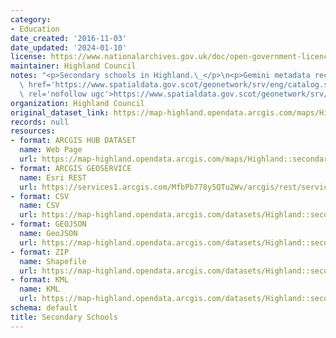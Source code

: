 ```yaml
---
category:
- Education
date_created: '2016-11-03'
date_updated: '2024-01-10'
license: https://www.nationalarchives.gov.uk/doc/open-government-licence/version/3/
maintainer: Highland Council
notes: "<p>Secondary schools in Highland.\_</p>\n<p>Gemini metadata record is at <a\
  \ href='https://www.spatialdata.gov.scot/geonetwork/srv/eng/catalog.search#/metadata/%7B0554bf19-e65a-4aa7-ac57-7d54c5f48432%7D'\
  \ rel='nofollow ugc'>https://www.spatialdata.gov.scot/geonetwork/srv/eng/catalog.search#/metadata/%7B0554bf19-e65a-4aa7-ac57-7d54c5f48432%7D</a>.</p>"
organization: Highland Council
original_dataset_link: https://map-highland.opendata.arcgis.com/maps/Highland::secondary-schools
records: null
resources:
- format: ARCGIS HUB DATASET
  name: Web Page
  url: https://map-highland.opendata.arcgis.com/maps/Highland::secondary-schools
- format: ARCGIS GEOSERVICE
  name: Esri REST
  url: https://services1.arcgis.com/MfbPb778y5QTu2Wv/arcgis/rest/services/SecondarySchools/FeatureServer/0
- format: CSV
  name: CSV
  url: https://map-highland.opendata.arcgis.com/datasets/Highland::secondary-schools.csv?where=1=1&outSR=%7B%22latestWkid%22%3A27700%2C%22wkid%22%3A27700%7D
- format: GEOJSON
  name: GeoJSON
  url: https://map-highland.opendata.arcgis.com/datasets/Highland::secondary-schools.geojson?where=1=1&outSR=%7B%22latestWkid%22%3A27700%2C%22wkid%22%3A27700%7D
- format: ZIP
  name: Shapefile
  url: https://map-highland.opendata.arcgis.com/datasets/Highland::secondary-schools.zip?where=1=1&outSR=%7B%22latestWkid%22%3A27700%2C%22wkid%22%3A27700%7D
- format: KML
  name: KML
  url: https://map-highland.opendata.arcgis.com/datasets/Highland::secondary-schools.kml?where=1=1&outSR=%7B%22latestWkid%22%3A27700%2C%22wkid%22%3A27700%7D
schema: default
title: Secondary Schools
---
```

